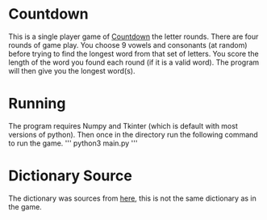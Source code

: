 # Countdown

This is a single player game of [Countdown](https://en.wikipedia.org/wiki/Countdown_(game_show)#Letters_Round) the letter rounds.
There are four rounds of game play.
You choose 9 vowels and consonants (at random) before trying to find the longest word from that set of letters.
You score the length of the word you found each round (if it is a valid word).
The program will then give you the longest word(s).

# Running
The program requires Numpy and Tkinter (which is default with most versions of python).
Then once in the directory run the following command to run the game.
'''
python3 main.py
'''
# Dictionary Source
The dictionary was sources from [here](https://github.com/dwyl/english-words), this is not the same dictionary as in the game.
